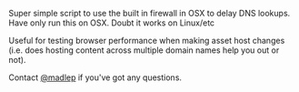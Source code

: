Super simple script to use the built in firewall in OSX to delay DNS lookups. Have only run this on OSX. Doubt it works on Linux/etc

Useful for testing browser performance when making asset host changes (i.e. does hosting content across multiple domain names help you out or not).

Contact [@madlep](http://twitter.com/#!/madlep) if you've got any questions.
